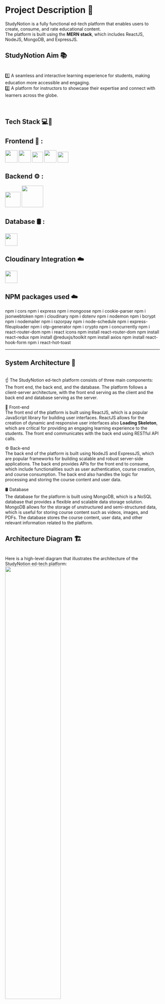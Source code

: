 
# Project Description 📝
StudyNotion is a fully functional ed-tech platform that enables users to create, consume, and rate educational content. <br/>
The platform is built using the **MERN stack**, which includes ReactJS, NodeJS, MongoDB, and ExpressJS.


## StudyNotion Aim 📚 
<br/>
1️⃣ A seamless and interactive learning experience for students, making education more accessible and engaging.<br/>
2️⃣ A platform for instructors to showcase their expertise and connect with learners across the globe.<br/>

<br/>
<br/>


## Tech Stack 💻🔧 

## Frontend 🎨 : 
<code title="React.js"><img height="40" src="https://github.com/gunnermay31/-E-learning-platform_MERN_STACK/blob/main/screenshots/Tech%20stack%20logo/react%20ogo.png"></code>
<code title="Vite"><img height="40" src="https://github.com/gunnermay31/-E-learning-platform_MERN_STACK/blob/main/screenshots/Tech%20stack%20logo/Vitejs-logo.png"></code>
<code title="Redux.js"><img height="35" src="https://github.com/gunnermay31/-E-learning-platform_MERN_STACK/blob/main/screenshots/Tech%20stack%20logo/redux-logo.png"></code>
<code title="css"><img height="40" src="https://github.com/gunnermay31/-E-learning-platform_MERN_STACK/blob/main/screenshots/Tech%20stack%20logo/css%20logo.png"></code>
<code title="Tailwind css"><img height="35" src="https://github.com/gunnermay31/-E-learning-platform_MERN_STACK/blob/main/screenshots/Tech%20stack%20logo/tailwind%20css%20logo.png"></code>


## Backend ⚙️ :
<code title="Nodejs"><img height="50" src="https://github.com/gunnermay31/-E-learning-platform_MERN_STACK/blob/main/screenshots/Tech%20stack%20logo/nodejs-logo.png"></code>
<code title="Express"><img height="70" src="https://github.com/gunnermay31/-E-learning-platform_MERN_STACK/blob/main/screenshots/Tech%20stack%20logo/express%20logo.png"></code>


## Database 🛢️ :
<code title="Mongodb"><img height="40" src="https://github.com/gunnermay31/-E-learning-platform_MERN_STACK/blob/main/screenshots/Tech%20stack%20logo/mongodb%20logo.png"></code>

## Cloudinary Integration ☁️
<code title="Mongodb"><img height="40" src="https://github.com/gunnermay31/-E-learning-platform_MERN_STACK/blob/main/screenshots/Tech%20stack%20logo/cloudinary-logo.jpg"></code>

## NPM packages used ☁️
npm i cors
npm i express
npm i mongoose
npm i cookie-parser
npm i jsonwebtoken
npm i cloudinary
npm i dotenv
npm i nodemon
npm i bcrypt
npm i nodemailer
npm i razorpay
npm i node-schedule
npm i express-fileuploader
npm i otp-generator
npm i crypto
npm i concurrently
npm i react-router-dom
npm i react icons
npm install react-router-dom
npm install react-redux
npm install @reduxjs/toolkit
npm install axios
npm install react-hook-form
npm i react-hot-toast

<hr/>




## System Architecture 🏰
<br/>
☝ The StudyNotion ed-tech platform consists of three main components:  <br/>
The front end, the back end, and the database. The platform follows a client-server architecture, with the front end serving as the client and the back end and database serving as the server.

🎨 Front-end  <br/>
The front end of the platform is built using ReactJS, which is a popular JavaScript library for building user interfaces. ReactJS allows for the creation of dynamic and responsive user interfaces also **Loading Skeleton**, which are critical for providing an engaging learning experience to the students. The front end communicates with the back end using RESTful API calls.

⚙️ Back-end  <br/>
The back end of the platform is built using NodeJS and ExpressJS, which are popular frameworks for building scalable and robust server-side applications. The back end provides APIs for the front end to consume, which include functionalities such as user authentication, course creation, and course consumption. The back end also handles the logic for processing and storing the course content and user data.

🛢️ Database  <br/>
The database for the platform is built using MongoDB, which is a NoSQL database that provides a flexible and scalable data storage solution. MongoDB allows for the storage of unstructured and semi-structured data, which is useful for storing course content such as videos, images, and PDFs. The database stores the course content, user data, and other relevant information related to the platform.



## Architecture Diagram 🏗️
<br/>
Here is a high-level diagram that illustrates the architecture of the StudyNotion ed-tech platform:
<img width='60%' src='https://github.com/gunnermay31/-E-learning-platform_MERN_STACK/blob/main/screenshots/Architecture%20Diagram.png' />


<hr/>

#### The front end of StudyNotion has all the necessary pages that an ed-tech platform should have. Some of these pages are: 

For Students:
- **Homepage 🏠:** A brief introduction to the platform with links to the course list and user details and random background.
- **Course List 📚:** A list of all the courses available on the platform, along with their descriptions and ratings.
- **Wishlist 💡:** Displays all the courses that a student has added to their wishlist.
- **Cart Checkout 🛒 :** Allows the user to complete course purchases.
- **Course Content 🎓:** Presents the course content for a particular course, including videos and related material.
- **User Details 👤:** Provides details about the student's account, including their name, email, and other relevant information.
- **User Edit Details ✏️:** Allows students to edit their account details.

For Instructors:
- **Dashboard 📊:** Offers an overview of the instructor's courses, along with ratings and feedback for each course.
- **Insights 📈:** Provides detailed insights into the instructor's courses, including the number of views, clicks, and other relevant metrics.
- **Course Management Pages 🛠️:** Enables instructors to create, update, and delete courses, as well as manage course content and pricing.
- **View and Edit Profile Details 👀:** Allows instructors to view and edit their account details.



### Back-end ⚙️

The back-end of the platform is built using NodeJS and ExpressJS, providing APIs for the front-end to consume. These APIs include functionalities such as user authentication, course creation, and course consumption. The back-end also handles the logic for processing and storing the course content and user data.

#### Back-end Features

- **User Authentication and Authorization 🔐:** Students and instructors can sign up and log in to the platform using their email addresses and passwords. The platform also supports OTP (One-Time Password) verification and forgot password functionality for added security.
- **Course Management 🛠️:** Instructors can create, read, update, and delete courses, as well as manage course content and media. Students can view and rate courses.
- **Payment Integration 💳:** Students will purchase and enroll in courses by completing the checkout flow, followed by Razorpay integration for payment handling.
- **Cloud-based Media Management ☁️ :** StudyNotion uses Cloudinary, a cloud-based media management service, to store and manage all media content, including images, videos, and documents.
- **Markdown Formatting ✍️:** Course content in document format is stored in Markdown format, allowing for easier display and rendering on the front-end.



#### Data Models and Database Schema

The back-end of StudyNotion uses several data models and database schemas to manage data, including:

- **Student Schema 🧑‍🎓:** Includes fields such as name, email, password, and course details for each student.
- **Instructor Schema 👩‍🏫:** Includes fields such as name, email, password, and course details for each instructor.
- **Course Schema 📚:** Includes fields such as course name, description, instructor details, and media content.


### Database 🛢️
The database for the platform is built using MongoDB, a NoSQL database that provides a flexible and scalable data storage solution. MongoDB allows for the storage of unstructured and semi-structured data. The database stores the course content, user data, and other relevant information related to the platform.

<hr/>


## React Hooks 🎣

Utilized several React hooks for efficient state management and dynamic behavior:

- `useState`
- `useEffect`
- `useDispatch`
- `useParams`
- `useSelector`
- `useLocation`
- `useNavigate`
- `useRef`
- `useForm`
- `useDropzone`
- `Custom-Hook`

<br/>

## 📚 **React Library**:

- 🚀 **Lazy Loading**: Enhance performance by lazily loading images using the react-lazy-load-image library.
- 📊 **Chart.js:**  Versatile charting library for creating interactive and visually appealing charts.
- 🎭**Framer Motion:**  Animation library for React, providing smooth and expressive motion.
- 📁 **React Dropzone:**  Drag-and-drop file uploader for React applications.
- 🍞 **React Hot Toast:**  Elegant and customizable toast notifications for React applications.
- 🔢 **React OTP Input:**  Input component for one-time password entry in React forms.
- 📊 **React Super Responsive Table:**  Highly responsive and feature-rich table component for React.
- 🔄 **Swiper:**  Modern touch slider for mobile and desktop browsers.
- 🖋️ **React Type Animation:**  Simple and configurable typing animation component for React.
- 🎥 **Video React:**  React-based video player for building rich multimedia experiences in web applications.



